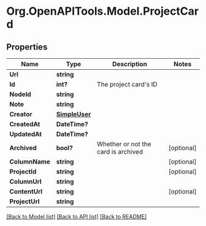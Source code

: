 # Org.OpenAPITools.Model.ProjectCard

## Properties

Name | Type | Description | Notes
------------ | ------------- | ------------- | -------------
**Url** | **string** |  | 
**Id** | **int?** | The project card&#39;s ID | 
**NodeId** | **string** |  | 
**Note** | **string** |  | 
**Creator** | [**SimpleUser**](SimpleUser.md) |  | 
**CreatedAt** | **DateTime?** |  | 
**UpdatedAt** | **DateTime?** |  | 
**Archived** | **bool?** | Whether or not the card is archived | [optional] 
**ColumnName** | **string** |  | [optional] 
**ProjectId** | **string** |  | [optional] 
**ColumnUrl** | **string** |  | 
**ContentUrl** | **string** |  | [optional] 
**ProjectUrl** | **string** |  | 

[[Back to Model list]](../README.md#documentation-for-models) [[Back to API list]](../README.md#documentation-for-api-endpoints) [[Back to README]](../README.md)


